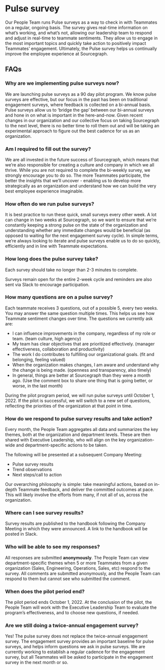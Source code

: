 # Pulse survey


Our People Team runs Pulse surveys as a way to check in with Teammates on a regular, ongoing basis. The survey gives real-time information on what’s working, and what’s not, allowing our leadership team to respond and adjust in real-time to teammate sentiments. They allow us to engage in the most important topics and quickly take action to positively impact Teammates’ engagement. Ultimately, the Pulse survey helps us continually improve the employee experience at Sourcegraph.

## FAQs

### Why are we implementing pulse surveys now?

We are launching pulse surveys as a 90 day pilot program. We know pulse surveys are effective, but our focus in the past has been on traditional engagement surveys, where feedback is collected on a bi-annual basis. Pulse surveys allow us to ‘bridge the gap’ between our bi-annual surveys and hone in on what is important in the here-and-now. Given recent changes in our organization and our collective focus on taking Sourcegraph to the next level, there is no better time to roll them out and will be taking an experimental approach to figure out the best cadence for us as an organization.

### Am I required to fill out the survey? 

We are all invested in the future success of Sourcegraph, which means that we’re also responsible for creating a culture and company in which we all thrive. While you are not required to complete the bi-weekly survey, we strongly encourage you to do so. The more Teammates participate, the better the insights that we’ll uncover - enabling us to develop more strategically as an organization and understand how we can build the very best employee experience imaginable.

### How often do we run pulse surveys?

It is best practice to run these quick, small surveys every other week. A lot can change in two weeks at Sourcegraph, so we want to ensure that we’re constantly keeping a strong pulse on the state of the organization and understanding whether any immediate changes would be beneficial (as opposed to waiting for the next engagement survey cycle). In simple terms, we’re always looking to iterate and pulse surveys enable us to do so quickly, efficiently and in line with Teammate expectations.

### How long does the pulse survey take?

Each survey should take no longer than 2-3 minutes to complete. 

Surveys remain open for the entire 2-week cycle and reminders are also sent via Slack to encourage participation.

### How many questions are on a pulse survey?

Each teammate receives 3 questions, out of a possible 5, every two weeks. You may answer the same question multiple times. This helps us see how Teammate sentiment changes over time. The questions we currently ask are: 



* I can influence improvements in the company, regardless of my role or team. (team culture, high agency)
* My team has clear objectives that are prioritized effectively. (manager effectiveness, collaboration and productivity)
* The work I do contributes to fulfilling our organizational goals. (fit and belonging, feeling valued)
* When the organization makes changes, I am aware and understand why the change is being made. (openness and transparency, also timely)
* In general, things are better at Sourcegraph than they were a month ago. (Use the comment box to share one thing that is going better, or worse, in the last month)

During the pilot program period, we will run pulse surveys until October 1, 2022. If the pilot is successful, we will switch to a new set of questions, reflecting the priorities of the organization at that point in time.

### How do we respond to pulse survey results and take action?

Every month, the People Team aggregates all data and summarizes the key themes, both at the organization and department levels. These are then shared with Executive Leadership, who will align on the key organization-wide and department-specific actions to be taken. 

The following will be presented at a subsequent Company Meeting:

* Pulse survey results
* Trend observations
* Next steps/call to action

Our overarching philosophy is simple: take meaningful actions, based on in-depth Teammate feedback, and deliver the committed outcomes at pace. This will likely involve the efforts from many, if not all of us, across the organization. 

### Where can I see survey results?

Survey results are published to the handbook following the Company Meeting in which they were announced. A link to the handbook will be posted in Slack.

### Who will be able to see my responses?

All responses are submitted **anonymously**. The People Team can view department-specific themes when 5 or more Teammates from a given organization (Sales, Engineering, Operations, Sales, etc) respond to the survey. All comments are submitted anonymously, and the People Team can respond to them but cannot see who submitted the comment.

### When does the pilot period end?

The pilot period ends October 1, 2022. At the conclusion of the pilot, the People Team will work with the Executive Leadership Team to evaluate the program’s effectiveness, and to choose new questions, if needed. 

### Are we still doing a twice-annual engagement survey?

Yes! The pulse survey does not replace the twice-annual engagement survey. The engagement survey provides an important baseline for pulse surveys, and helps inform questions we ask in pulse surveys. We are currently working to establish a regular cadence for the engagement survey, but all Teammates will be asked to participate in the engagement survey in the next month or so. 
